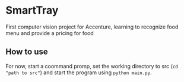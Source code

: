 # SmartTray
First computer vision project for Accenture, learning to recognize food menu and provide a pricing for food

## How to use
For now, start a coommand promp, set the working directory to src (`cd "path to src"`) and start the program using `python main.py`.